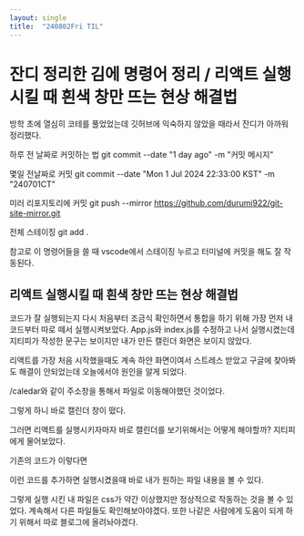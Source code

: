 ```yaml
---
layout: single
title:  "240802Fri TIL"
---
```

# 잔디 정리한 김에 명령어 정리 / 리액트 실행시킬 때 흰색 창만 뜨는 현상 해결법

방학 초에 열심히 코테를 풀었었는데 깃허브에 익숙하지 않았을 때라서 잔디가 아까워 정리했다.


하루 전 날짜로 커밋하는 법
git commit --date "1 day ago" -m "커밋 메시지"

몇일 전날짜로 커밋
git commit --date "Mon 1 Jul 2024 22:33:00 KST" -m "240701CT"  


미러 리포지토리에 커밋
git push --mirror https://github.com/durumi922/git-site-mirror.git  

전체 스테이징
git add .

참고로 이 명령어들을 쓸 때 vscode에서 스테이징 누르고 터미널에 커밋을 해도 잘 작동된다.




## 리액트 실행시킬 때 흰색 창만 뜨는 현상 해결법

코드가 잘 실행되는지 다시 처음부터 조금식 확인하면서 통합을 하기 위해 가장 먼저 내 코드부터 따로 떼서 실행시켜보았다. App.js와 index.js를 수정하고 나서 실행시켰는데 지티피가 작성한 문구는 보이지만 내가 만든 캘린더 화면은 보이지 않았다.

리액트를 가장 처음 시작했을때도 계속 하얀 화면이여서 스트레스 받았고 구글에 찾아봐도 해결이 안되었는데 오늘에서야 원인을 알게 되었다.

/caledar와 같이 주소창을 통해서 파일로 이동해야했던 것이었다.

그렇게 하니 바로 캘린더 창이 떴다.

그러면 리액트를 실행시키자마자 바로 캘린더를 보기위해서는 어떻게 해야할까? 지티피에게 물어보았다.

기존의 코드가 이렇다면

<style type='text/css'>

function App() {
  return (
    <Router>
      <div>
        <Routes>
          <Route path="/calendar" element={<Calendar />} />
        </Routes>
      </div>
    </Router>
  );
}

export default App;

</style>


이런 코드를 추가하면 실행시켰을때 바로 내가 원하는 파일 내용을 볼 수 있다.

<style type='text/css'>

function App() {
  return (
    <Router>
      <div>
        <Routes>
          {/* 기본 경로 ("/")로 접근 시 "/calendar"로 리디렉션 */}
          <Route path="/" element={<Navigate to="/calendar" />} />
          <Route path="/calendar" element={<Calendar />} />
        </Routes>
      </div>
    </Router>
  );
}

export default App;
</style>


그렇게 실행 시킨 내 파일은 css가 약간 이상했지만 정상적으로 작동하는 것을 볼 수 있었다. 
계속해서 다른 파일들도 확인해보아야겠다. 
또한 나같은 사람에게 도움이 되게 하기 위해서 따로 블로그에 올려놔야겠다.
